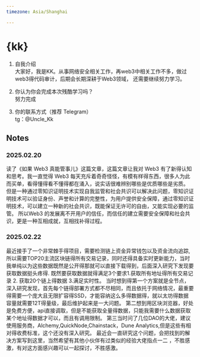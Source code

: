 ```yaml
---
timezone: Asia/Shanghai

---
```


# {kk}

1. 自我介绍  
   大家好，我是KK。从事网络安全相关工作，再web3中相关工作不多，做过web3得代码审计，后期会长期深耕于Web3领域， 还需要继续努力学习。
   
2. 你认为你会完成本次残酷学习吗？  
   努力完成
3. 你的联系方式（推荐 Telegram）  
   tg：@Uncle_Kk

## Notes

<!-- Content_START -->

### 2025.02.20

读了《如果 Web3 真能管事儿》这篇文章，这篇文章让我对 Web3 有了新得认知和思考。我一直觉得 Web3 每天充斥着奇奇怪怪，有模有样得东西，很多人为此而买单，看得懂得看不懂得都在涌入，说实话很难辨别哪些是优质哪些是劣质。
但是一种通过零知识证明技术实现自我监管和社会共识可以解决此问题，零知识证明技术可以验证身份、声誉和计算的完整性，为用户提供安全保障，通过零知识证明技术，可以建立一种新的社会共识，既能保证无许可的自由，又能实现必要的监管。
所以Web3 的发展离不开用户的信任，而信任的建立需要安全保障和社会共识，更是一种互相成就，互相找补得过程。

### 2025.02.22
最近接手了一个非常棘手得项目，需要检测链上资金异常钱包以及资金流向追踪,所以需要TOP20主流区块链得所有交易记录，同时还得具备实时更新能力，当时我单纯以为这些数据既然是公开得那就可以直接下载得到，后面深入研究下发现要获取数据挺头疼得.
既然要获取数据就得满足3个要求1.获取所有地址得所有交易记录 2. 获取20个链上得数据 3.满足实时性。
当时想到得第一个方案就是全节点，深入研究发现，首先每个链得部署方式都不尽相同，而且依托于网络情况，最重要得需要一个庞大且无限扩容得SSD，才能容纳这么多得数据得，就以太坊得数据容量就需要12T得量级，最后维护起来是一大问题。
第二想到用区块浏览器，好处是免费方便，api直接调取，但是不能获取全量得数据，只能我需要什么数据获取某个地址得数据才可以，而且有调用限制。
第三当时问了几位DAO的大佬，建议使用服务商，Alchemy,QuickNode,Chainstack，Dune Analytics,但是这些有相对得收费标准，这个还没有深入研究。
最近会一直研究这个问题，会把找到的解决方案写到这里，当然希望有其他小伙伴有过类似的经验大佬指点一二 ，不胜感激，有对这方面感兴趣可以一起探讨，不胜感激。
<!-- Content_END -->
